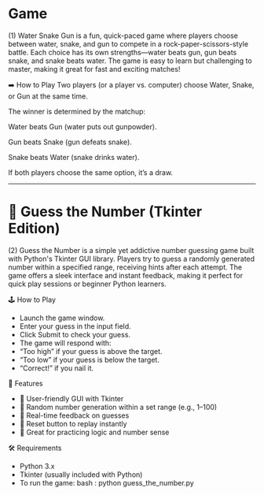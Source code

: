 # Game
(1) Water Snake Gun is a fun, quick-paced game where players choose between water, snake, and gun to compete in a rock-paper-scissors-style battle. Each choice has its own strengths—water beats gun, gun beats snake, and snake beats water. The game is easy to learn but challenging to master, making it great for fast and exciting matches!

➡️ How to Play
Two players (or a player vs. computer) choose Water, Snake, or Gun at the same time.

The winner is determined by the matchup:

Water beats Gun (water puts out gunpowder).

Gun beats Snake (gun defeats snake).

Snake beats Water (snake drinks water).

If both players choose the same option, it’s a draw.
____________________________________________________________________________________________________________________________________________________________________________________________________________________

# 🎯 Guess the Number (Tkinter Edition)

(2) Guess the Number is a simple yet addictive number guessing game built with Python's Tkinter GUI library. Players try to guess a randomly generated number within a specified range, receiving hints after each attempt. The game offers a sleek interface and instant feedback, making it perfect for quick play sessions or beginner Python learners.

🕹️ How to Play
- Launch the game window.
- Enter your guess in the input field.
- Click Submit to check your guess.
- The game will respond with:
- “Too high” if your guess is above the target.
- “Too low” if your guess is below the target.
- “Correct!” if you nail it.

🧰 Features
- 🎨 User-friendly GUI with Tkinter
- 🔢 Random number generation within a set range (e.g., 1–100)
- 💬 Real-time feedback on guesses
- 🔁 Reset button to replay instantly
- 🧠 Great for practicing logic and number sense

🛠️ Requirements
- Python 3.x
- Tkinter (usually included with Python)
- To run the game:
bash : python guess_the_number.py





